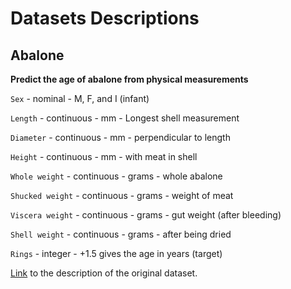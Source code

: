 # Datasets Descriptions

## Abalone
**Predict the age of abalone from physical measurements**

`Sex` - nominal -  M, F, and I (infant)

`Length` - continuous - mm -  Longest shell measurement

`Diameter` -  continuous - mm - perpendicular to length

`Height` - continuous - mm - with meat in shell

`Whole weight` - continuous - grams - whole abalone

`Shucked weight` - continuous - grams - weight of meat

`Viscera weight` - continuous - grams - gut weight (after bleeding)

`Shell weight` - continuous - grams - after being dried 

`Rings` - integer -  +1.5 gives the age in years (target)

[Link](https://archive.ics.uci.edu/dataset/1/abalone) to the description of the original dataset.
